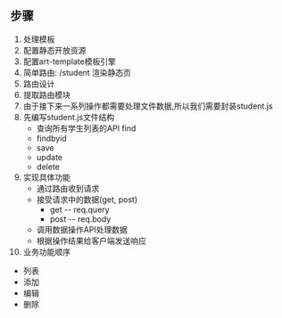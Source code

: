 ## 步骤
1. 处理模板
2. 配置静态开放资源
3. 配置art-template模板引擎
4. 简单路由: /student 渲染静态页
5. 路由设计
6. 提取路由模块
7. 由于接下来一系列操作都需要处理文件数据,所以我们需要封装student.js
8. 先编写student.js文件结构
   - 查询所有学生列表的API find
   - findbyid
   - save
   - update
   - delete
9. 实现具体功能
   - 通过路由收到请求
   - 接受请求中的数据(get, post)
      * get -- req.query
      * post -- req.body
   - 调用数据操作API处理数据
   - 根据操作结果给客户端发送响应
10. 业务功能顺序
   - 列表
   - 添加
   - 编辑
   - 删除